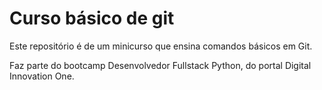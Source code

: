 # Curso básico de git

Este repositório é de um minicurso que ensina comandos básicos em Git. 

Faz parte do bootcamp Desenvolvedor Fullstack Python, do portal Digital Innovation One.
